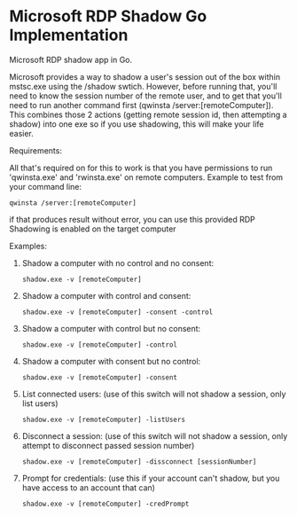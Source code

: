 # Microsoft RDP Shadow Go Implementation
Microsoft RDP shadow app in Go.

Microsoft provides a way to shadow a user's session out of the box within mstsc.exe using the /shadow swtich. However, before running that, you'll need to know the session number of the remote user, and to get that you'll need to run another command first (qwinsta /server:[remoteComputer]). This combines those 2 actions (getting remote session id, then attempting a shadow) into one exe so if you use shadowing, this will make your life easier.

Requirements:

All that's required on for this to work is that you have permissions to run 'qwinsta.exe' and 'rwinsta.exe' on remote computers.
Example to test from your command line:
```
qwinsta /server:[remoteComputer]
```
if that produces result without error, you can use this provided RDP Shadowing is enabled on the target computer

Examples:

1. Shadow a computer with no control and no consent:
   ```
   shadow.exe -v [remoteComputer] 
   ```

2. Shadow a computer with control and consent:

   ```
   shadow.exe -v [remoteComputer] -consent -control
   ```
   
3. Shadow a computer with control but no consent:
   ```
   shadow.exe -v [remoteComputer] -control
   ```  
4. Shadow a computer with consent but no control:
   ```
   shadow.exe -v [remoteComputer] -consent
   ```
5. List connected users: (use of this switch will not shadow a session, only list users)
   ```
   shadow.exe -v [remoteComputer] -listUsers 
   ```
6. Disconnect a session: (use of this switch will not shadow a session, only attempt to disconnect passed session number)
   ```
   shadow.exe -v [remoteComputer] -dissconnect [sessionNumber] 
   ```
   
7. Prompt for credentials: (use this if your account can't shadow, but you have access to an account that can)
   ```
   shadow.exe -v [remoteComputer] -credPrompt 
   ```
